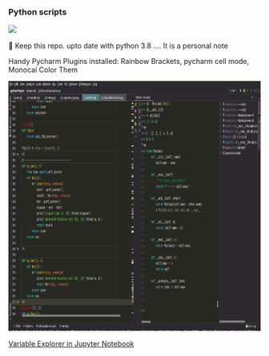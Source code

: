 ### Python scripts

[![](https://img.shields.io/badge/python-3.6%20%7C%203.7%20%7C%203.8-blue)](https://www.python.org/)

:construction: Keep this repo. upto date with python 3.8  ....
It is a personal note


Handy Pycharm Plugins installed: Rainbow Brackets, pycharm cell mode, Monocai Color Them 


<p align="center">
  <img width="1000" height="500" src="https://github.com/Foroozani/Python/blob/master/img/Pycharm_costomized.png">
</p>

[Variable Explorer in Jupyter Notebook](https://stackoverflow.com/questions/37718907/variable-explorer-in-jupyter-notebook)


